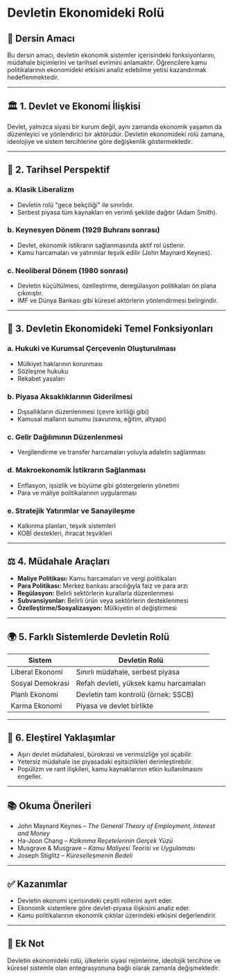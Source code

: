# Devletin Ekonomideki Rolü

## 🎯 Dersin Amacı

Bu dersin amacı, devletin ekonomik sistemler içerisindeki fonksiyonlarını, müdahale biçimlerini ve tarihsel evrimini anlamaktır. Öğrencilere kamu politikalarının ekonomideki etkisini analiz edebilme yetisi kazandırmak hedeflenmektedir.

---

## 🏛️ 1. Devlet ve Ekonomi İlişkisi

Devlet, yalnızca siyasi bir kurum değil, aynı zamanda ekonomik yaşamın da düzenleyici ve yönlendirici bir aktörüdür. Devletin ekonomideki rolü zamana, ideolojiye ve sistem tercihlerine göre değişkenlik göstermektedir.

---

## 🧭 2. Tarihsel Perspektif

### a. Klasik Liberalizm

- Devletin rolü "gece bekçiliği" ile sınırlıdır.
- Serbest piyasa tüm kaynakları en verimli şekilde dağıtır (Adam Smith).

### b. Keynesyen Dönem (1929 Buhranı sonrası)

- Devlet, ekonomik istikrarın sağlanmasında aktif rol üstlenir.
- Kamu harcamaları ve yatırımlar teşvik edilir (John Maynard Keynes).

### c. Neoliberal Dönem (1980 sonrası)

- Devletin küçültülmesi, özelleştirme, deregülasyon politikaları ön plana çıkmıştır.
- IMF ve Dünya Bankası gibi küresel aktörlerin yönlendirmesi belirgindir.

---

## 🧩 3. Devletin Ekonomideki Temel Fonksiyonları

### a. Hukuki ve Kurumsal Çerçevenin Oluşturulması

- Mülkiyet haklarının korunması
- Sözleşme hukuku
- Rekabet yasaları

### b. Piyasa Aksaklıklarının Giderilmesi

- Dışsallıkların düzenlenmesi (çevre kirliliği gibi)
- Kamusal malların sunumu (savunma, eğitim, altyapı)

### c. Gelir Dağılımının Düzenlenmesi

- Vergilendirme ve transfer harcamaları yoluyla adaletin sağlanması

### d. Makroekonomik İstikrarın Sağlanması

- Enflasyon, işsizlik ve büyüme gibi göstergelerin yönetimi
- Para ve maliye politikalarının uygulanması

### e. Stratejik Yatırımlar ve Sanayileşme

- Kalkınma planları, teşvik sistemleri
- KOBİ destekleri, ihracat teşvikleri

---

## ⚖️ 4. Müdahale Araçları

- **Maliye Politikası:** Kamu harcamaları ve vergi politikaları
- **Para Politikası:** Merkez bankası aracılığıyla faiz ve para arzı
- **Regülasyon:** Belirli sektörlerin kurallarla düzenlenmesi
- **Subvansiyonlar:** Belirli ürün veya sektörlerin desteklenmesi
- **Özelleştirme/Sosyalizasyon:** Mülkiyetin el değiştirmesi

---

## 🌍 5. Farklı Sistemlerde Devletin Rolü

| Sistem           | Devletin Rolü                          |
| ---------------- | -------------------------------------- |
| Liberal Ekonomi  | Sınırlı müdahale, serbest piyasa       |
| Sosyal Demokrasi | Refah devleti, yüksek kamu harcamaları |
| Planlı Ekonomi   | Devletin tam kontrolü (örnek: SSCB)    |
| Karma Ekonomi    | Piyasa ve devlet birlikte              |

---

## 🧠 6. Eleştirel Yaklaşımlar

- Aşırı devlet müdahalesi, bürokrasi ve verimsizliğe yol açabilir.
- Yetersiz müdahale ise piyasadaki eşitsizlikleri derinleştirebilir.
- Popülizm ve rant ilişkileri, kamu kaynaklarının etkin kullanılmasını engeller.

---

## 📚 Okuma Önerileri

- John Maynard Keynes – _The General Theory of Employment, Interest and Money_
- Ha-Joon Chang – _Kalkınma Reçetelerinin Gerçek Yüzü_
- Musgrave & Musgrave – _Kamu Maliyesi Teorisi ve Uygulaması_
- Joseph Stiglitz – _Küreselleşmenin Bedeli_

---

## ✅ Kazanımlar

- Devletin ekonomi içerisindeki çeşitli rollerini ayırt eder.
- Ekonomik sistemlere göre devlet-piyasa ilişkisini analiz eder.
- Kamu politikalarının ekonomik çıktılar üzerindeki etkisini değerlendirir.

---

## 📌 Ek Not

Devletin ekonomideki rolü, ülkelerin siyasi rejimlerine, ideolojik tercihine ve küresel sistemle olan entegrasyonuna bağlı olarak zamanla değişmektedir.
